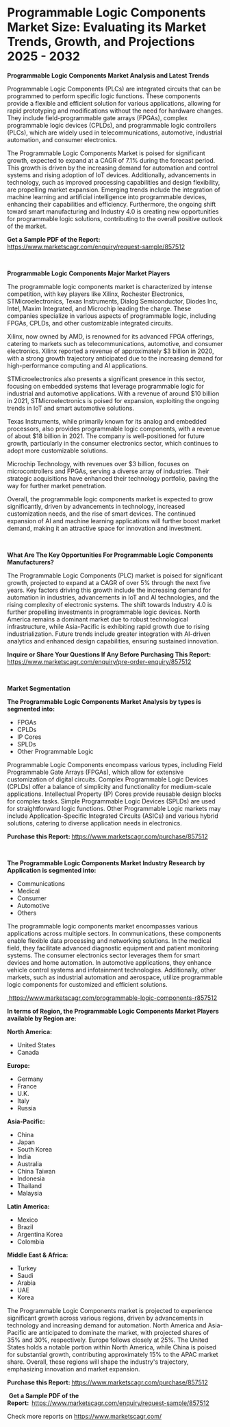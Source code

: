 <p><h1>Programmable Logic Components Market Size: Evaluating its Market Trends, Growth, and Projections 2025 - 2032</h1></p><p><strong>Programmable Logic Components Market Analysis and Latest Trends</strong></p>
<p><p>Programmable Logic Components (PLCs) are integrated circuits that can be programmed to perform specific logic functions. These components provide a flexible and efficient solution for various applications, allowing for rapid prototyping and modifications without the need for hardware changes. They include field-programmable gate arrays (FPGAs), complex programmable logic devices (CPLDs), and programmable logic controllers (PLCs), which are widely used in telecommunications, automotive, industrial automation, and consumer electronics.</p><p>The Programmable Logic Components Market is poised for significant growth, expected to expand at a CAGR of 7.1% during the forecast period. This growth is driven by the increasing demand for automation and control systems and rising adoption of IoT devices. Additionally, advancements in technology, such as improved processing capabilities and design flexibility, are propelling market expansion. Emerging trends include the integration of machine learning and artificial intelligence into programmable devices, enhancing their capabilities and efficiency. Furthermore, the ongoing shift toward smart manufacturing and Industry 4.0 is creating new opportunities for programmable logic solutions, contributing to the overall positive outlook of the market.</p></p>
<p><strong>Get a Sample PDF of the Report:&nbsp;</strong> <a href="https://www.marketscagr.com/enquiry/request-sample/857512?utm_campaign=2650&utm_medium=2&utm_source=Github&utm_content=ia&utm_term=06042025&utm_id=programmable-logic-components">https://www.marketscagr.com/enquiry/request-sample/857512</a></p>
<p>&nbsp;</p>
<p><strong>Programmable Logic Components Major Market Players</strong></p>
<p><p>The programmable logic components market is characterized by intense competition, with key players like Xilinx, Rochester Electronics, STMicroelectronics, Texas Instruments, Dialog Semiconductor, Diodes Inc, Intel, Maxim Integrated, and Microchip leading the charge. These companies specialize in various aspects of programmable logic, including FPGAs, CPLDs, and other customizable integrated circuits.</p><p>Xilinx, now owned by AMD, is renowned for its advanced FPGA offerings, catering to markets such as telecommunications, automotive, and consumer electronics. Xilinx reported a revenue of approximately $3 billion in 2020, with a strong growth trajectory anticipated due to the increasing demand for high-performance computing and AI applications.</p><p>STMicroelectronics also presents a significant presence in this sector, focusing on embedded systems that leverage programmable logic for industrial and automotive applications. With a revenue of around $10 billion in 2021, STMicroelectronics is poised for expansion, exploiting the ongoing trends in IoT and smart automotive solutions.</p><p>Texas Instruments, while primarily known for its analog and embedded processors, also provides programmable logic components, with a revenue of about $18 billion in 2021. The company is well-positioned for future growth, particularly in the consumer electronics sector, which continues to adopt more customizable solutions.</p><p>Microchip Technology, with revenues over $3 billion, focuses on microcontrollers and FPGAs, serving a diverse array of industries. Their strategic acquisitions have enhanced their technology portfolio, paving the way for further market penetration.</p><p>Overall, the programmable logic components market is expected to grow significantly, driven by advancements in technology, increased customization needs, and the rise of smart devices. The continued expansion of AI and machine learning applications will further boost market demand, making it an attractive space for innovation and investment.</p></p>
<p>&nbsp;</p>
<p><strong>What Are The Key Opportunities For Programmable Logic Components Manufacturers?</strong></p>
<p><p>The Programmable Logic Components (PLC) market is poised for significant growth, projected to expand at a CAGR of over 5% through the next five years. Key factors driving this growth include the increasing demand for automation in industries, advancements in IoT and AI technologies, and the rising complexity of electronic systems. The shift towards Industry 4.0 is further propelling investments in programmable logic devices. North America remains a dominant market due to robust technological infrastructure, while Asia-Pacific is exhibiting rapid growth due to rising industrialization. Future trends include greater integration with AI-driven analytics and enhanced design capabilities, ensuring sustained innovation.</p></p>
<p><strong>Inquire or Share Your Questions If Any Before Purchasing This Report:</strong> <a href="https://www.marketscagr.com/enquiry/pre-order-enquiry/857512?utm_campaign=2650&utm_medium=2&utm_source=Github&utm_content=ia&utm_term=06042025&utm_id=programmable-logic-components">https://www.marketscagr.com/enquiry/pre-order-enquiry/857512</a></p>
<p>&nbsp;</p>
<p><strong>Market Segmentation</strong></p>
<p><strong>The Programmable Logic Components Market Analysis by types is segmented into:</strong></p>
<p><ul><li>FPGAs</li><li>CPLDs</li><li>IP Cores</li><li>SPLDs</li><li>Other Programmable Logic</li></ul></p>
<p><p>Programmable Logic Components encompass various types, including Field Programmable Gate Arrays (FPGAs), which allow for extensive customization of digital circuits. Complex Programmable Logic Devices (CPLDs) offer a balance of simplicity and functionality for medium-scale applications. Intellectual Property (IP) Cores provide reusable design blocks for complex tasks. Simple Programmable Logic Devices (SPLDs) are used for straightforward logic functions. Other Programmable Logic markets may include Application-Specific Integrated Circuits (ASICs) and various hybrid solutions, catering to diverse application needs in electronics.</p></p>
<p><strong>Purchase this Report:&nbsp;</strong><a href="https://www.marketscagr.com/purchase/857512?utm_campaign=2650&utm_medium=2&utm_source=Github&utm_content=ia&utm_term=06042025&utm_id=programmable-logic-components">https://www.marketscagr.com/purchase/857512</a></p>
<p>&nbsp;</p>
<p><strong>The Programmable Logic Components Market Industry Research by Application is segmented into:</strong></p>
<p><ul><li>Communications</li><li>Medical</li><li>Consumer</li><li>Automotive</li><li>Others</li></ul></p>
<p><p>The programmable logic components market encompasses various applications across multiple sectors. In communications, these components enable flexible data processing and networking solutions. In the medical field, they facilitate advanced diagnostic equipment and patient monitoring systems. The consumer electronics sector leverages them for smart devices and home automation. In automotive applications, they enhance vehicle control systems and infotainment technologies. Additionally, other markets, such as industrial automation and aerospace, utilize programmable logic components for customized and efficient solutions.</p></p>
<p><a href="https://www.marketscagr.com/programmable-logic-components-r857512?utm_campaign=2650&utm_medium=2&utm_source=Github&utm_content=ia&utm_term=06042025&utm_id=programmable-logic-components">&nbsp;https://www.marketscagr.com/programmable-logic-components-r857512</a></p>
<p><strong>In terms of Region, the Programmable Logic Components Market Players available by Region are:</strong></p>
<p>
    <p> <strong> North America: </strong>
        <ul>
            <li>United States</li>
            <li>Canada</li>
        </ul>
        </p> 
    <p> <strong> Europe: </strong>
        <ul>
            <li>Germany</li>
            <li>France</li>
            <li>U.K.</li>
            <li>Italy</li>
            <li>Russia</li>
        </ul>
        </p> 
    <p> <strong> Asia-Pacific: </strong>
        <ul>
            <li>China</li>
            <li>Japan</li>
            <li>South Korea</li>
            <li>India</li>
            <li>Australia</li>
            <li>China Taiwan</li>
            <li>Indonesia</li>
            <li>Thailand</li>
            <li>Malaysia</li>
        </ul>
        </p> 
    <p> <strong> Latin America: </strong>
        <ul>
            <li>Mexico</li>
            <li>Brazil</li>
            <li>Argentina Korea</li>
            <li>Colombia</li>
        </ul>
        </p> 
    <p> <strong> Middle East & Africa: </strong>
        <ul>
            <li>Turkey</li>
            <li>Saudi</li>
            <li>Arabia</li>
            <li>UAE</li>
            <li>Korea</li>
        </ul>
    </p>
    </p>
<p><p>The Programmable Logic Components market is projected to experience significant growth across various regions, driven by advancements in technology and increasing demand for automation. North America and Asia-Pacific are anticipated to dominate the market, with projected shares of 35% and 30%, respectively. Europe follows closely at 25%. The United States holds a notable portion within North America, while China is poised for substantial growth, contributing approximately 15% to the APAC market share. Overall, these regions will shape the industry's trajectory, emphasizing innovation and market expansion.</p></p>
<p><strong>Purchase this Report: </strong><a href="https://www.marketscagr.com/purchase/857512?utm_campaign=2650&utm_medium=2&utm_source=Github&utm_content=ia&utm_term=06042025&utm_id=programmable-logic-components">https://www.marketscagr.com/purchase/857512</a></p>
<p>&nbsp;<strong>Get a Sample PDF of the Report:&nbsp;&nbsp;</strong><a href="https://www.marketscagr.com/enquiry/request-sample/857512?utm_campaign=2650&utm_medium=2&utm_source=Github&utm_content=ia&utm_term=06042025&utm_id=programmable-logic-components">https://www.marketscagr.com/enquiry/request-sample/857512</a></p>
<p><strong></strong></p>
<p>Check more reports on <a href="https://www.marketscagr.com/?utm_campaign=2650&utm_medium=2&utm_source=Github&utm_content=ia&utm_term=06042025&utm_id=programmable-logic-components">https://www.marketscagr.com/</a></p>